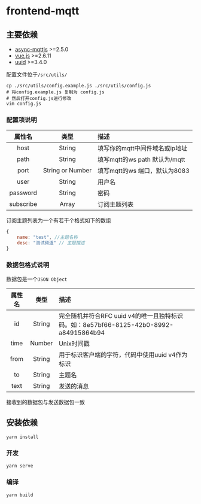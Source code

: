 # frontend-mqtt

## 主要依赖
 - [async-mqttjs](https://github.com/mqttjs/async-mqtt) >=2.5.0
 - [vue.js](https://github.com/vuejs/vue) >=2.6.11
 - [uuid](https://github.com/uuidjs/uuid) >=3.4.0

配置文件位于`/src/utils/`
```ShellSession
cp ./src/utils/config.example.js ./src/utils/config.js 
# 将config.example.js 复制为 config.js
# 然后打开config.js进行修改
vim config.js
```

### 配置项说明
|属性名|类型|描述|
|:-:|:-:|:-|
|host|String|填写你的mqtt中间件域名或ip地址|
|path|String|填写mqtt的ws path 默认为/mqtt|
|port|String or Number|填写mqtt的ws 端口，默认为8083|
|user|String|用户名|
|password|String|密码|
|subscribe|Array|订阅主题列表|

订阅主题列表为一个有若干个格式如下的数组
```js
{ 
    name: "test", //主题名称
    desc: "测试频道" // 主题描述
}
```

### 数据包格式说明

数据包是一个`JSON Object`

|属性名|类型|描述|
|:-:|:-:|:-|
|id|String|完全随机并符合RFC uuid v4的唯一且独特标识码。如：8e57bf66-8125-42b0-8992-a84915864b94|
|time|Number|Unix时间戳|
|from|String|用于标识客户端的字符，代码中使用uuid v4作为标识|
|to|String|主题名|
|text|String|发送的消息|

接收到的数据包与发送数据包一致

## 安装依赖
```
yarn install
```

### 开发
```
yarn serve
```

### 编译
```
yarn build
```
